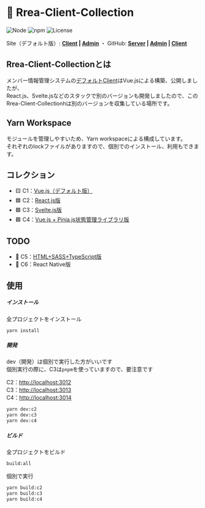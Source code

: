 # 🌈 Rrea-Client-Collection

![Node](https://img.shields.io/badge/Node.js-v18.0.0-fb7185.svg?logo=&style=flat-square)   ![npm](https://img.shields.io/badge/npm-1.0.0-84CC16.svg?style=flat-square)  ![License](https://img.shields.io/badge/License-MIT-0284C7.svg?logo=&style=flat-square)　   

Site（デフォルト版）:  **[Client](http://rrea-client.live) | [Admin](http://rrea-admin.live)**  ・  GitHub:  **[Server](https://github.com/kensoz/Rrea-server) | [Admin](https://github.com/kensoz/Rrea-admin) | [Client](https://github.com/kensoz/Rrea-client)**

## Rrea-Client-Collectionとは

メンバー情報管理システムの[デフォルトClient](https://github.com/kensoz/Rrea-client)はVue.jsによる構築、公開しましたが、  
React.js、Svelte.jsなどのスタックで別のバージョンも開発しましたので、このRrea-Client-Collectionhは別のバージョンを収集している場所です。



## Yarn Workspace

モジュールを管理しやすいため、Yarn workspaceによる構成しています。  
それぞれのlockファイルがありますので、個別でのインストール、利用もできます。



## コレクション

-  🟨 C1：[Vue.js（デフォルト版）](https://github.com/kensoz/Rrea-client)
-  🟦 C2：[React.js版](https://github.com/kensoz/Rrea-client-collection/tree/master/c2-react18-ts-mui) 
-  🟩 C3：[Svelte.js版](https://github.com/kensoz/Rrea-client-collection/tree/master/c3-svelte-ts-bulma)
-  🟪 C4：[Vue.js + Pinia.js状態管理ライブラリ版](https://github.com/kensoz/Rrea-client-collection/tree/master/c4-vue3-ts-quasar)



## TODO

+ 🚧 C5：[HTML+SASS+TypeScript版](https://github.com/kensoz/Rrea-client-collection/tree/master/c5-html-ts-sass)
+ 🚧 C6：React Native版


## 使用

##### インストール

全プロジェクトをインストール

```bash
yarn install
```

##### 開発

dev（開発）は個別で実行した方がいいです  
個別実行の際に、C3は`pnpm`を使っていますので、要注意です

C2：[http://localhost:3012](http://localhost:3012)   
C3：[http://localhost:3013](http://localhost:3013)   
C4：[http://localhost:3014](http://localhost:3014)

```bash
yarn dev:c2
yarn dev:c3
yarn dev:c4
```

##### ビルド

全プロジェクトをビルド

```bash
build:all
```

個別で実行

```bash
yarn build:c2
yarn build:c3
yarn build:c4
```


